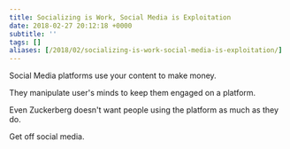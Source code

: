 ```yaml
---
title: Socializing is Work, Social Media is Exploitation
date: 2018-02-27 20:12:18 +0000
subtitle: ''
tags: []
aliases: [/2018/02/socializing-is-work-social-media-is-exploitation/]
---
```


Social Media platforms use your content to make money.

They manipulate user's minds to keep them engaged on a platform.

Even Zuckerberg doesn't want people using the platform as much as they do.

Get off social media.
